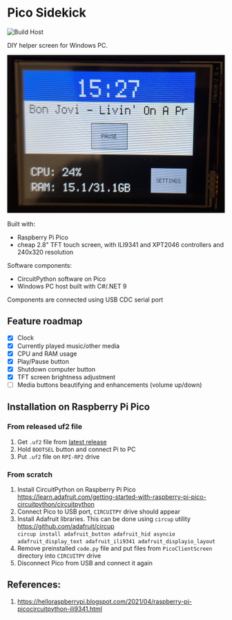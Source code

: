 # Pico Sidekick

![Build Host](https://github.com/kamszyc/PicoSidekick/actions/workflows/build-host-and-release.yml/badge.svg)

DIY helper screen for Windows PC.

![Sidekick photo](sidekick.jpg)

Built with:
- Raspberry Pi Pico
- cheap 2.8" TFT touch screen, with ILI9341 and XPT2046 controllers and 240x320 resolution

Software components:
- CircuitPython software on Pico
- Windows PC host built with C#/.NET 9

Components are connected using USB CDC serial port

## Feature roadmap
- [x] Clock
- [x] Currently played music/other media
- [x] CPU and RAM usage
- [x] Play/Pause button
- [x] Shutdown computer button
- [x] TFT screen brightness adjustment
- [ ] Media buttons beautifying and enhancements (volume up/down)

## Installation on Raspberry Pi Pico

### From released uf2 file
1. Get `.uf2` file from [latest release](https://github.com/kamszyc/PicoSidekick/releases/latest)
2. Hold `BOOTSEL` button and connect Pi to PC
3. Put `.uf2` file on `RPI-RP2` drive

### From scratch
1. Install CircuitPython on Raspberry Pi Pico \
https://learn.adafruit.com/getting-started-with-raspberry-pi-pico-circuitpython/circuitpython
2. Connect Pico to USB port, `CIRCUITPY` drive should appear
3. Install Adafruit libraries. This can be done using `circup` utility \
https://github.com/adafruit/circup \
`circup install adafruit_button adafruit_hid asyncio adafruit_display_text adafruit_ili9341 adafruit_displayio_layout`
4. Remove preinstalled `code.py` file and put files from `PicoClientScreen` directory into `CIRCUITPY` drive
5. Disconnect Pico from USB and connect it again

## References:
1. https://helloraspberrypi.blogspot.com/2021/04/raspberry-pi-picocircuitpython-ili9341.html

